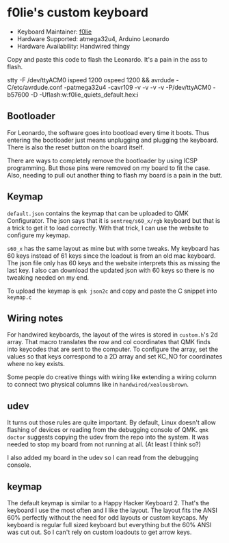 # f0lie's custom keyboard

* Keyboard Maintainer: [f0lie](https://github.com/f0lie)
* Hardware Supported: atmega32u4, Arduino Leonardo
* Hardware Availability: Handwired thingy

Copy and paste this code to flash the Leonardo. It's a pain in the ass to flash.

stty -F /dev/ttyACM0 ispeed 1200 ospeed 1200 && avrdude -C/etc/avrdude.conf -patmega32u4 -cavr109 -v -v -v -v -P/dev/ttyACM0 -b57600 -D -Uflash:w:f0lie_quiets_default.hex:i

## Bootloader

For Leonardo, the software goes into bootload every time it boots. Thus entering the bootloader just means unplugging and plugging the keyboard. There is also the reset button on the board itself.

There are ways to completely remove the bootloader by using ICSP programming. But those pins were removed on my board to fit the case. Also, needing to pull out another thing to flash my board is a pain in the butt.

## Keymap
`default.json` contains the keymap that can be uploaded to QMK Configurator. The json says that it is `sentreq/s60_x/rgb` keyboard but that is a trick to get it to load correctly. With that trick, I can use the website to configure my keymap.

`s60_x` has the same layout as mine but with some tweaks. My keyboard has 60 keys instead of 61 keys since the loadout is from an old mac keyboard. The json file only has 60 keys and the website interprets this as missing the last key. I also can download the updated json with 60 keys so there is no tweaking needed on my end.

To upload the keymap is `qmk json2c` and copy and paste the C snippet into `keymap.c`

## Wiring notes
For handwired keyboards, the layout of the wires is stored in `custom.h`'s 2d array. That macro translates the row and col coordinates that QMK finds into keycodes that are sent to the computer. To configure the array, set the values so that keys correspond to a 2D array and set KC_NO for coordinates where no key exists.

Some people do creative things with wiring like extending a wiring column to connect two physical columns like in `handwired/xealousbrown`.

## udev
It turns out those rules are quite important. By default, Linux doesn't allow flashing of devices or reading from the debugging console of QMK. `qmk doctor` suggests copying the udev from the repo into the system. It was needed to stop my board from not running at all. (At least I think so?)

I also added my board in the udev so I can read from the debugging console. 

## keymap
The default keymap is similar to a Happy Hacker Keyboard 2. That's the keyboard I use the most often and I like the layout. The layout fits the ANSI 60% perfectly without the need for odd layouts or custom keycaps. My keyboard is regular full sized keyboard but everything but the 60% ANSI was cut out. So I can't rely on custom loadouts to get arrow keys.